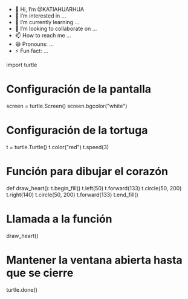 - 👋 Hi, I’m @KATIAHUARHUA
- 👀 I’m interested in ...
- 🌱 I’m currently learning ...
- 💞️ I’m looking to collaborate on ...
- 📫 How to reach me ...
- 😄 Pronouns: ...
- ⚡ Fun fact: ...

<!---
KATIAHUARHUA/KATIAHUARHUA is a ✨ special ✨ repository because its `README.md` (this file) appears on your GitHub profile.
You can click the Preview link to take a look at your changes.
--->
import turtle

# Configuración de la pantalla
screen = turtle.Screen()
screen.bgcolor("white")

# Configuración de la tortuga
t = turtle.Turtle()
t.color("red")
t.speed(3)

# Función para dibujar el corazón
def draw_heart():
    t.begin_fill()
    t.left(50)
    t.forward(133)
    t.circle(50, 200)
    t.right(140)
    t.circle(50, 200)
    t.forward(133)
    t.end_fill()

# Llamada a la función
draw_heart()

# Mantener la ventana abierta hasta que se cierre
turtle.done()

